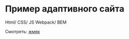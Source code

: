 # Пример адаптивного сайта
Html/ CSS/ JS
Webpack/ BEM

Смотреть:
[жмяк](https:yuriimololodtsov.github.io/block7)
